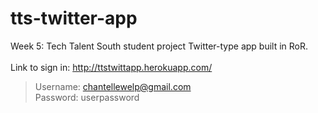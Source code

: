 # tts-twitter-app

Week 5: Tech Talent South student project Twitter-type app built in RoR. 
<br>
<br>
Link to sign in: http://ttstwittapp.herokuapp.com/

>Username: chantellewelp@gmail.com <br>
>Password: userpassword

